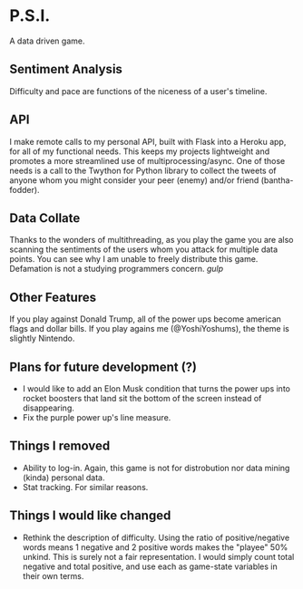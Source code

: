 # P.S.I.
A data driven game.

## Sentiment Analysis
Difficulty and pace are functions of the niceness of a user's timeline.

## API
I make remote calls to my personal API, built with Flask into a Heroku app, for all of my functional needs. This keeps my projects lightweight and promotes a more streamlined use of multiprocessing/async. One of those needs is a call to the Twython for Python library to collect the tweets of anyone whom you might consider your peer (enemy) and/or friend (bantha-fodder).

## Data Collate
Thanks to the wonders of multithreading, as you play the game you are also scanning the sentiments of the users whom you attack for multiple data points. You can see why I am unable to freely distribute this game. Defamation is not a studying programmers concern. *gulp*

## Other Features
If you play against Donald Trump, all of the power ups become american flags and dollar bills.
If you play agains me (@YoshiYoshums), the theme is slightly Nintendo.

## Plans for future development (?)
- I would like to add an Elon Musk condition that turns the power ups into rocket boosters that land sit the bottom of the screen instead of disappearing.
- Fix the purple power up's line measure.

## Things I removed
- Ability to log-in. Again, this game is not for distrobution nor data mining (kinda) personal data.
- Stat tracking. For similar reasons.

## Things I would like changed
- Rethink the description of difficulty. Using the ratio of positive/negative words means 1 negative and 2 positive words makes the "playee" 50% unkind. This is surely not a fair representation. I would simply count total negative and total positive, and use each as game-state variables in their own terms.